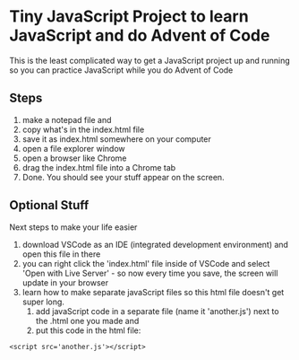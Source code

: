 # Tiny JavaScript Project to learn JavaScript and do Advent of Code

This is the least complicated way to get a JavaScript project up and running so you can practice JavaScript while you do Advent of Code

## Steps

1.  make a notepad file and
2.  copy what's in the index.html file
3.  save it as index.html somewhere on your computer
4.  open a file explorer window
5.  open a browser like Chrome
6.  drag the index.html file into a Chrome tab
7.  Done. You should see your stuff appear on the screen.

## Optional Stuff

Next steps to make your life easier

1. download VSCode as an IDE (integrated development environment) and open this file in there
2. you can right click the 'index.html' file inside of VSCode and select 'Open with Live Server' - so now every time you save, the screen will update in your browser
3. learn how to make separate javaScript files so this html file doesn't get super long.
   1. add javaScript code in a separate file (name it 'another.js') next to the .html one you made and
   2. put this code in the html file:

```
<script src='another.js'></script>
```
